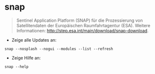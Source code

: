# snap

> Sentinel Application Platform (SNAP) für die Prozessierung von Satellitendaten der Europäischen Raumfahrtagentur (ESA).
> Weitere Informationen: <http://step.esa.int/main/download/snap-download>.

- Zeige alle Updates an:

`snap --nosplash --nogui --modules --list --refresh`

- Zeige Hilfe an:

`snap --help`
